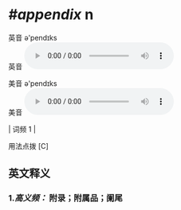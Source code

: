 # ***\#appendix*** n
英音 ə'pendɪks  
英音
<audio src="./media/appendi-B.aac" controls="controls"></audio>

美音 ə'pendɪks  
美音
<audio src="./media/appendix.aac" controls="controls"></audio>



| 词频 1 |  

用法点拨  [C]

英文释义
---
### 1.*高义频：* **附录；附属品；阑尾**  


